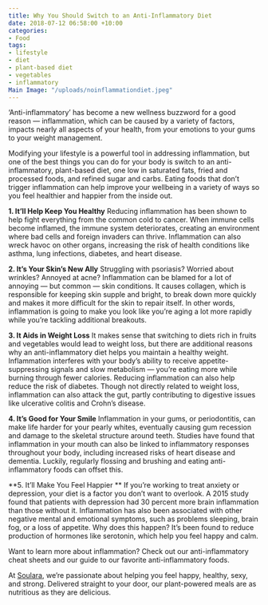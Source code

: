 ```yaml
---
title: Why You Should Switch to an Anti-Inflammatory Diet
date: 2018-07-12 06:58:00 +10:00
categories:
- Food
tags:
- lifestyle
- diet
- plant-based diet
- vegetables
- inflammatory
Main Image: "/uploads/noinflammationdiet.jpeg"
---
```


‘Anti-inflammatory’ has become a new wellness buzzword for a good reason — inflammation, which can be caused by a variety of factors, impacts nearly all aspects of your health, from your emotions to your gums to your weight management.

Modifying your lifestyle is a powerful tool in addressing inflammation, but one of the best things you can do for your body is switch to an anti-inflammatory, plant-based diet, one low in saturated fats, fried and processed foods, and refined sugar and carbs. Eating foods that don’t trigger inflammation can help improve your wellbeing in a variety of ways so you feel healthier and happier from the inside out.

**1. It’ll Help Keep You Healthy**
Reducing inflammation has been shown to help fight everything from the common cold to cancer. When immune cells become inflamed, the immune system deteriorates, creating an environment where bad cells and foreign invaders can thrive. Inflammation can also wreck havoc on other organs, increasing the risk of health conditions like asthma, lung infections, diabetes, and heart disease. 

**2. It’s Your Skin’s New Ally**
Struggling with psoriasis? Worried about wrinkles? Annoyed at acne? Inflammation can be blamed for a lot of annoying — but common — skin conditions. It causes collagen, which is responsible for keeping skin supple and bright, to break down more quickly and makes it more difficult for the skin to repair itself. In other words, inflammation is going to make you look like you’re aging a lot more rapidly while you’re tackling additional breakouts.  

**3. It Aids in Weight Loss**
It makes sense that switching to diets rich in fruits and vegetables would lead to weight loss, but there are additional reasons why an anti-inflammatory diet helps you maintain a healthy weight. Inflammation interferes with your body’s ability to receive appetite-suppressing signals and slow metabolism — you’re eating more while burning through fewer calories. Reducing inflammation can also help reduce the risk of diabetes. Though not directly related to weight loss, inflammation can also attack the gut, partly contributing to digestive issues like ulcerative colitis and Crohn’s disease.

**4. It’s Good for Your Smile**
Inflammation in your gums, or periodontitis, can make life harder for your pearly whites, eventually causing gum recession and damage to the skeletal structure around teeth. Studies have found that inflammation in your mouth can also be linked to inflammatory responses throughout your body, including increased risks of heart disease and dementia. Luckily, regularly flossing and brushing and eating anti-inflammatory foods can offset this.

**5. It’ll Make You Feel Happier **
If you’re working to treat anxiety or depression, your diet is a factor you don’t want to overlook. A 2015 study found that patients with depression had 30 percent more brain inflammation than those without it. Inflammation has also been associated with other negative mental and emotional symptoms, such as problems sleeping, brain fog, or a loss of appetite. Why does this happen? It’s been found to reduce production of hormones like serotonin, which help you feel happy and calm.

Want to learn more about inflammation? Check out our anti-inflammatory cheat sheets and our guide to our favorite anti-inflammatory foods.

At [Soulara](https://www.soulara.com.au/), we’re passionate about helping you feel happy, healthy, sexy, and strong. Delivered straight to your door, our plant-powered meals are as nutritious as they are delicious.
